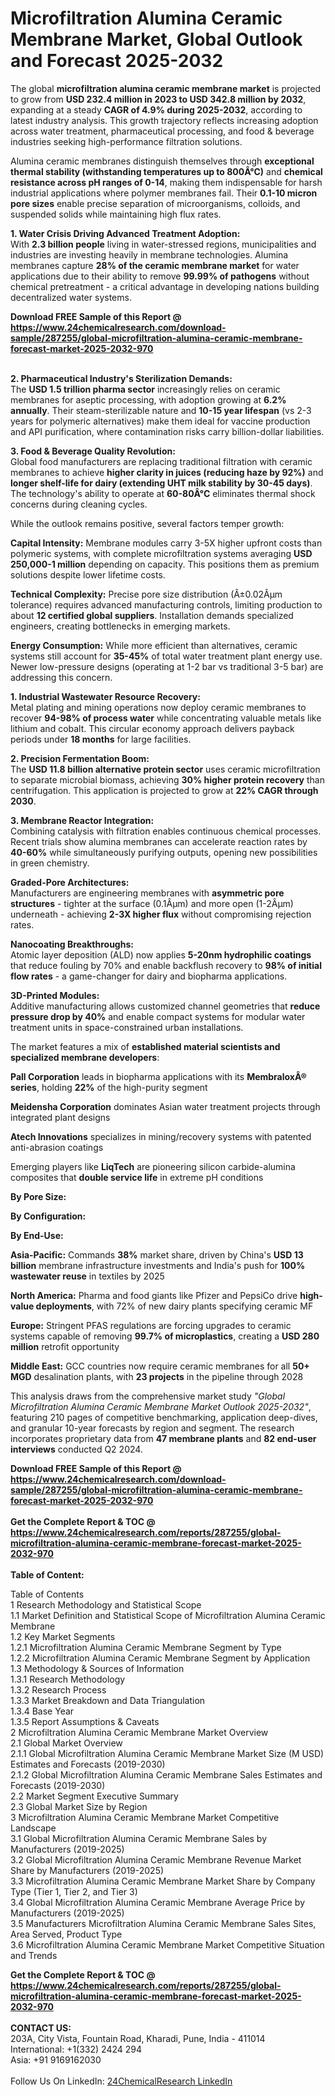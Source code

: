 <h1>Microfiltration Alumina Ceramic Membrane Market, Global Outlook and Forecast 2025-2032</h1><p>The global <strong>microfiltration alumina ceramic membrane market</strong> is projected to grow from <strong>USD 232.4 million in 2023 to USD 342.8 million by 2032</strong>, expanding at a steady <strong>CAGR of 4.9% during 2025-2032</strong>, according to latest industry analysis. This growth trajectory reflects increasing adoption across water treatment, pharmaceutical processing, and food &amp; beverage industries seeking high-performance filtration solutions.</p><p>Alumina ceramic membranes distinguish themselves through <strong>exceptional thermal stability (withstanding temperatures up to 800Â°C)</strong> and <strong>chemical resistance across pH ranges of 0-14</strong>, making them indispensable for harsh industrial applications where polymer membranes fail. Their <strong>0.1-10 micron pore sizes</strong> enable precise separation of microorganisms, colloids, and suspended solids while maintaining high flux rates.</p><p><strong>1. Water Crisis Driving Advanced Treatment Adoption:</strong><br>
With <strong>2.3 billion people</strong> living in water-stressed regions, municipalities and industries are investing heavily in membrane technologies. Alumina membranes capture <strong>28% of the ceramic membrane market</strong> for water applications due to their ability to remove <strong>99.99% of pathogens</strong> without chemical pretreatment - a critical advantage in developing nations building decentralized water systems.</p><div><b>Download FREE Sample of this Report @ 
            <a href="https://www.24chemicalresearch.com/download-sample/287255/global-microfiltration-alumina-ceramic-membrane-forecast-market-2025-2032-970">
            https://www.24chemicalresearch.com/download-sample/287255/global-microfiltration-alumina-ceramic-membrane-forecast-market-2025-2032-970</a></b></div><br><p><strong>2. Pharmaceutical Industry's Sterilization Demands:</strong><br>
The <strong>USD 1.5 trillion pharma sector</strong> increasingly relies on ceramic membranes for aseptic processing, with adoption growing at <strong>6.2% annually</strong>. Their steam-sterilizable nature and <strong>10-15 year lifespan</strong> (vs 2-3 years for polymeric alternatives) make them ideal for vaccine production and API purification, where contamination risks carry billion-dollar liabilities.</p><p><strong>3. Food &amp; Beverage Quality Revolution:</strong><br>
Global food manufacturers are replacing traditional filtration with ceramic membranes to achieve <strong>higher clarity in juices (reducing haze by 92%)</strong> and <strong>longer shelf-life for dairy (extending UHT milk stability by 30-45 days)</strong>. The technology's ability to operate at <strong>60-80Â°C</strong> eliminates thermal shock concerns during cleaning cycles.</p><p>While the outlook remains positive, several factors temper growth:</p><p><strong>Capital Intensity:</strong> Membrane modules carry 3-5X higher upfront costs than polymeric systems, with complete microfiltration systems averaging <strong>USD 250,000-1 million</strong> depending on capacity. This positions them as premium solutions despite lower lifetime costs.</p><p><strong>Technical Complexity:</strong> Precise pore size distribution (Â±0.02Âµm tolerance) requires advanced manufacturing controls, limiting production to about <strong>12 certified global suppliers</strong>. Installation demands specialized engineers, creating bottlenecks in emerging markets.</p><p><strong>Energy Consumption:</strong> While more efficient than alternatives, ceramic systems still account for <strong>35-45%</strong> of total water treatment plant energy use. Newer low-pressure designs (operating at 1-2 bar vs traditional 3-5 bar) are addressing this concern.</p><p><strong>1. Industrial Wastewater Resource Recovery:</strong><br>
Metal plating and mining operations now deploy ceramic membranes to recover <strong>94-98% of process water</strong> while concentrating valuable metals like lithium and cobalt. This circular economy approach delivers payback periods under <strong>18 months</strong> for large facilities.</p><p><strong>2. Precision Fermentation Boom:</strong><br>
The <strong>USD 11.8 billion alternative protein sector</strong> uses ceramic microfiltration to separate microbial biomass, achieving <strong>30% higher protein recovery</strong> than centrifugation. This application is projected to grow at <strong>22% CAGR through 2030</strong>.</p><p><strong>3. Membrane Reactor Integration:</strong><br>
Combining catalysis with filtration enables continuous chemical processes. Recent trials show alumina membranes can accelerate reaction rates by <strong>40-60%</strong> while simultaneously purifying outputs, opening new possibilities in green chemistry.</p><p><strong>Graded-Pore Architectures:</strong><br>
	Manufacturers are engineering membranes with <strong>asymmetric pore structures</strong> - tighter at the surface (0.1Âµm) and more open (1-2Âµm) underneath - achieving <strong>2-3X higher flux</strong> without compromising rejection rates.</p><p><strong>Nanocoating Breakthroughs:</strong><br>
	Atomic layer deposition (ALD) now applies <strong>5-20nm hydrophilic coatings</strong> that reduce fouling by 70% and enable backflush recovery to <strong>98% of initial flow rates</strong> - a game-changer for dairy and biopharma applications.</p><p><strong>3D-Printed Modules:</strong><br>
	Additive manufacturing allows customized channel geometries that <strong>reduce pressure drop by 40%</strong> and enable compact systems for modular water treatment units in space-constrained urban installations.</p><p>The market features a mix of <strong>established material scientists and specialized membrane developers</strong>:</p><p><strong>Pall Corporation</strong> leads in biopharma applications with its <strong>MembraloxÂ® series</strong>, holding <strong>22%</strong> of the high-purity segment</p><p><strong>Meidensha Corporation</strong> dominates Asian water treatment projects through integrated plant designs</p><p><strong>Atech Innovations</strong> specializes in mining/recovery systems with patented anti-abrasion coatings</p><p>Emerging players like <strong>LiqTech</strong> are pioneering silicon carbide-alumina composites that <strong>double service life</strong> in extreme pH conditions</p><p><strong>By Pore Size:</strong></p><p><strong>By Configuration:</strong></p><p><strong>By End-Use:</strong></p><p><strong>Asia-Pacific:</strong> Commands <strong>38%</strong> market share, driven by China's <strong>USD 13 billion</strong> membrane infrastructure investments and India's push for <strong>100% wastewater reuse</strong> in textiles by 2025</p><p><strong>North America:</strong> Pharma and food giants like Pfizer and PepsiCo drive <strong>high-value deployments</strong>, with 72% of new dairy plants specifying ceramic MF</p><p><strong>Europe:</strong> Stringent PFAS regulations are forcing upgrades to ceramic systems capable of removing <strong>99.7% of microplastics</strong>, creating a <strong>USD 280 million</strong> retrofit opportunity</p><p><strong>Middle East:</strong> GCC countries now require ceramic membranes for all <strong>50+ MGD</strong> desalination plants, with <strong>23 projects</strong> in the pipeline through 2028</p><p>This analysis draws from the comprehensive market study <em>"Global Microfiltration Alumina Ceramic Membrane Market Outlook 2025-2032"</em>, featuring 210 pages of competitive benchmarking, application deep-dives, and granular 10-year forecasts by region and segment. The research incorporates proprietary data from <strong>47 membrane plants</strong> and <strong>82 end-user interviews</strong> conducted Q2 2024.</p><div><b>Download FREE Sample of this Report @ 
            <a href="https://www.24chemicalresearch.com/download-sample/287255/global-microfiltration-alumina-ceramic-membrane-forecast-market-2025-2032-970">
            https://www.24chemicalresearch.com/download-sample/287255/global-microfiltration-alumina-ceramic-membrane-forecast-market-2025-2032-970</a></b></div><br><div><b>Get the Complete Report & TOC @ 
            <a href="https://www.24chemicalresearch.com/reports/287255/global-microfiltration-alumina-ceramic-membrane-forecast-market-2025-2032-970">
            https://www.24chemicalresearch.com/reports/287255/global-microfiltration-alumina-ceramic-membrane-forecast-market-2025-2032-970</a></b></div><br>
            <b>Table of Content:</b><p>Table of Contents<br />
1 Research Methodology and Statistical Scope<br />
1.1 Market Definition and Statistical Scope of Microfiltration Alumina Ceramic Membrane<br />
1.2 Key Market Segments<br />
1.2.1 Microfiltration Alumina Ceramic Membrane Segment by Type<br />
1.2.2 Microfiltration Alumina Ceramic Membrane Segment by Application<br />
1.3 Methodology & Sources of Information<br />
1.3.1 Research Methodology<br />
1.3.2 Research Process<br />
1.3.3 Market Breakdown and Data Triangulation<br />
1.3.4 Base Year<br />
1.3.5 Report Assumptions & Caveats<br />
2 Microfiltration Alumina Ceramic Membrane Market Overview<br />
2.1 Global Market Overview<br />
2.1.1 Global Microfiltration Alumina Ceramic Membrane Market Size (M USD) Estimates and Forecasts (2019-2030)<br />
2.1.2 Global Microfiltration Alumina Ceramic Membrane Sales Estimates and Forecasts (2019-2030)<br />
2.2 Market Segment Executive Summary<br />
2.3 Global Market Size by Region<br />
3 Microfiltration Alumina Ceramic Membrane Market Competitive Landscape<br />
3.1 Global Microfiltration Alumina Ceramic Membrane Sales by Manufacturers (2019-2025)<br />
3.2 Global Microfiltration Alumina Ceramic Membrane Revenue Market Share by Manufacturers (2019-2025)<br />
3.3 Microfiltration Alumina Ceramic Membrane Market Share by Company Type (Tier 1, Tier 2, and Tier 3)<br />
3.4 Global Microfiltration Alumina Ceramic Membrane Average Price by Manufacturers (2019-2025)<br />
3.5 Manufacturers Microfiltration Alumina Ceramic Membrane Sales Sites, Area Served, Product Type<br />
3.6 Microfiltration Alumina Ceramic Membrane Market Competitive Situation and Trends<br />
</p><div><b>Get the Complete Report & TOC @ 
            <a href="https://www.24chemicalresearch.com/reports/287255/global-microfiltration-alumina-ceramic-membrane-forecast-market-2025-2032-970">
            https://www.24chemicalresearch.com/reports/287255/global-microfiltration-alumina-ceramic-membrane-forecast-market-2025-2032-970</a></b></div><br><b>CONTACT US:</b><br>
            203A, City Vista, Fountain Road, Kharadi, Pune, India - 411014<br>
            International: +1(332) 2424 294<br>
            Asia: +91 9169162030 <br><br>
            Follow Us On LinkedIn: <a href="https://www.linkedin.com/company/24chemicalresearch/">24ChemicalResearch LinkedIn</a>